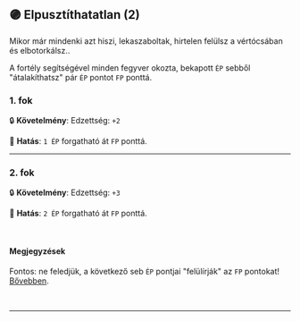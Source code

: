 ## 🟣 Elpusztíthatatlan (2)

Mikor már mindenki azt hiszi, lekaszaboltak, hirtelen felülsz a vértócsában és elbotorkálsz..

A fortély segítségével minden fegyver okozta, bekapott `ÉP` sebből "átalakíthatsz" pár `ÉP` pontot `FP` ponttá.

### 1. fok

🔒 **Követelmény**: Edzettség: `+2`

🌟 **Hatás**: `1 ÉP` forgatható át `FP` ponttá.

---
### 2. fok

🔒 **Követelmény**: Edzettség: `+3`

🌟 **Hatás**: `2 ÉP` forgatható át `FP` ponttá.

<br />

#### Megjegyzések

Fontos: ne feledjük, a következő seb `ÉP` pontjai "felülírják" az `FP` pontokat! [Bővebben](../061_02_faradsag_pont.md#val%C3%B3s-%C3%A9p-seb-elszenved%C3%A9se-fp-ut%C3%A1n).

<br />

---
